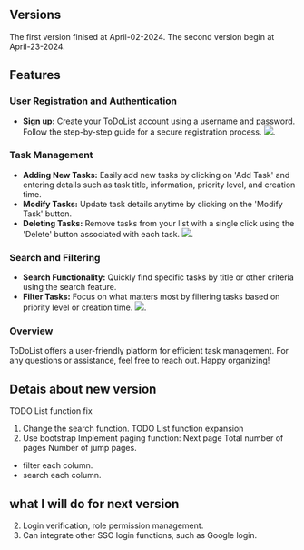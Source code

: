 ## Versions
The first version finised at April-02-2024.
The second version begin at April-23-2024.

## Features

### User Registration and Authentication
- **Sign up:** Create your ToDoList account using a username and password. Follow the step-by-step guide for a secure registration process.
<img src=upload-new/image/sign-up.png>.
### Task Management
- **Adding New Tasks:** Easily add new tasks by clicking on 'Add Task' and entering details such as task title, information, priority level, and creation time.
- **Modify Tasks:** Update task details anytime by clicking on the 'Modify Task' button.
- **Deleting Tasks:** Remove tasks from your list with a single click using the 'Delete' button associated with each task.
<img src=upload-new/image/MyTask.png>.
### Search and Filtering
- **Search Functionality:** Quickly find specific tasks by title or other criteria using the search feature.
- **Filter Tasks:** Focus on what matters most by filtering tasks based on priority level or creation time.
<img src=upload-new/image/AllTasks.png>.
### Overview
ToDoList offers a user-friendly platform for efficient task management. For any questions or assistance, feel free to reach out. Happy organizing!


## Detais about new version
TODO List function fix
1. Change the search function.
TODO List function expansion
1. Use bootstrap
Implement paging function: Next page Total number of pages Number of jump pages.
- filter each column.
- search each column.

## what I will do for next version
2. Login verification, role permission management.
3. Can integrate other SSO login functions, such as Google login.
